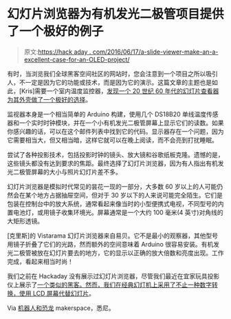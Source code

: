 # 幻灯片浏览器为有机发光二极管项目提供了一个极好的例子

> 原文:[https://hack aday . com/2016/06/17/a-slide-viewer-make-an-a-excellent-case-for-an-OLED-project/](https://hackaday.com/2016/06/17/a-slide-viewer-makes-an-excellent-case-for-an-oled-project/)

有时，当浏览我们全球黑客空间社区的网站时，您会注意到一个项目之所以吸引人，不一定是因为它的功能或技术，而是因为它的演示。这篇文章的主题也是如此，[Kris]需要一个室内温度监控器，[发现一个 20 世纪 60 年代的幻灯片查看器为其外壳做了一个极好的选择](http://robodino.org/post/142496998553/tempclock)。

监视器本身是一个相当简单的 Arduino 构建，使用几个 DS18B20 单线温度传感器和一个实时时钟模块，并在一个小有机发光二极管屏幕上显示它们的读数。如果你感兴趣的话，可以在这个邮件列表中找到它的代码。显示器存在一个问题，因为它需要相当大，但又相当暗，这样它就可以在晚上阅读，而不会亮到打扰睡眠。

尝试了各种投影技术，包括投影时钟的镜头、放大镜和谷歌纸板克隆。遗憾的是，这些镜头都没有达到要求的焦距。最终选择了幻灯片浏览器，因为有人指出有机发光二极管屏幕的大小与照片幻灯片差不多。

幻灯片浏览器是模拟时代常见的昙花一现的一部分，大多数 60 岁以上的人可能仍然会在某个地方占据抽屉空间，但对于 30 岁以下的人来说可能完全陌生。它们是包装在控制台中的放大系统，通常看起来像当时的小型便携式电视，不同型号的内置电池灯，或用镜子收集环境光。屏幕通常是一个大约 100 毫米(4 英寸)对角线的大矩形透镜。

[克里斯]的 Vistarama 幻灯片浏览器来自易贝。它不是最小的观察器，其他型号用镜子折叠了它们的光路，然而额外的空间意味着 Arduino 很容易安装。有机发光二极管被放在幻灯片要去的地方，它的显示以正确的放大倍数和亮度出现。工作完成，看起来相当时尚！

我们之前在 Hackaday 没有展示过幻灯片浏览器，尽管我们最近在宜家玩具投影仪上展示了[一个类似的黑客。然而，我们在经典幻灯机上采用了不止一种](http://hackaday.com/2016/06/14/projection-lamp-makeover-adds-led-matrix-and-raspberry-pi-zero/)[数字转换，使用 LCD 屏幕代替幻灯片](http://hackaday.com/tag/slide-projector/)。

Via [机器人和恐龙](http://robodino.org/) makerspace，悉尼。